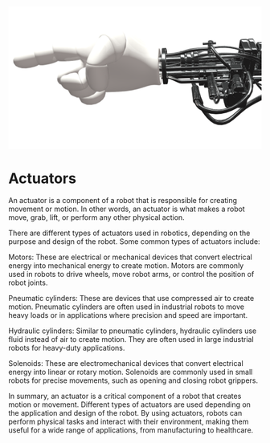 ![Actuators](images/robot_hand.png)

# Actuators

An actuator is a component of a robot that is responsible for creating movement or motion. In other words, an actuator is what makes a robot move, grab, lift, or perform any other physical action.

There are different types of actuators used in robotics, depending on the purpose and design of the robot. Some common types of actuators include:

Motors: These are electrical or mechanical devices that convert electrical energy into mechanical energy to create motion. Motors are commonly used in robots to drive wheels, move robot arms, or control the position of robot joints.

Pneumatic cylinders: These are devices that use compressed air to create motion. Pneumatic cylinders are often used in industrial robots to move heavy loads or in applications where precision and speed are important.

Hydraulic cylinders: Similar to pneumatic cylinders, hydraulic cylinders use fluid instead of air to create motion. They are often used in large industrial robots for heavy-duty applications.

Solenoids: These are electromechanical devices that convert electrical energy into linear or rotary motion. Solenoids are commonly used in small robots for precise movements, such as opening and closing robot grippers.

In summary, an actuator is a critical component of a robot that creates motion or movement. Different types of actuators are used depending on the application and design of the robot. By using actuators, robots can perform physical tasks and interact with their environment, making them useful for a wide range of applications, from manufacturing to healthcare.